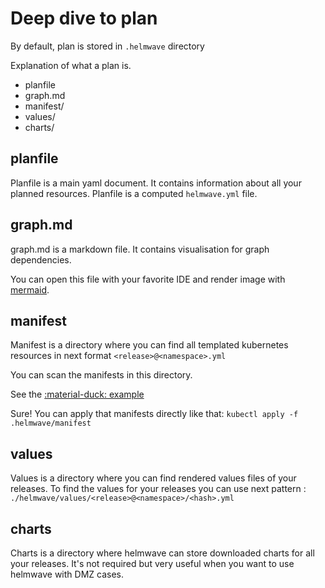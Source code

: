 # Deep dive to plan

By default, plan is stored in `.helmwave` directory

Explanation of what a plan is.

- planfile
- graph.md
- manifest/
- values/
- charts/

## planfile

Planfile is a main yaml document. It contains information about all your planned resources.
Planfile is a computed `helmwave.yml` file.



## graph.md

graph.md is a markdown file. It contains visualisation for graph dependencies.

You can open this file with your favorite IDE and render image with [mermaid](https://github.com/mermaid-js/mermaid). 

## manifest

Manifest is a directory where you can find all templated kubernetes resources in next format `<release>@<namespace>.yml`

You can scan the manifests in this directory.

See the [:material-duck: example](../ci/?h=ci#kube-linter-and-helmwave)

Sure! You can apply that manifests directly like that: `kubectl apply -f .helmwave/manifest`

## values

Values is a directory where you can find rendered values files of your releases.
To find the values for your releases you can use next pattern : `./helmwave/values/<release>@<namespace>/<hash>.yml`

## charts

Charts is a directory where helmwave can store downloaded charts for all your releases. 
It's not required but very useful when you want to use helmwave with DMZ cases.

